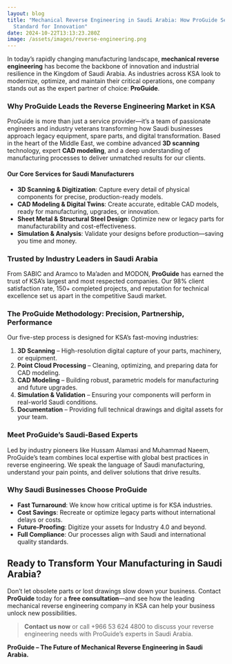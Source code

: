 ```yaml
---
layout: blog
title: "Mechanical Reverse Engineering in Saudi Arabia: How ProGuide Sets the
  Standard for Innovation"
date: 2024-10-22T13:13:23.280Z
image: /assets/images/reverse-engineering.png
---
```

In today’s rapidly changing manufacturing landscape, **mechanical reverse engineering** has become the backbone of innovation and industrial resilience in the Kingdom of Saudi Arabia. As industries across KSA look to modernize, optimize, and maintain their critical operations, one company stands out as the expert partner of choice: **ProGuide**.

### Why ProGuide Leads the Reverse Engineering Market in KSA

ProGuide is more than just a service provider—it’s a team of passionate engineers and industry veterans transforming how Saudi businesses approach legacy equipment, spare parts, and digital transformation. Based in the heart of the Middle East, we combine advanced **3D scanning** technology, expert **CAD modeling**, and a deep understanding of manufacturing processes to deliver unmatched results for our clients.

#### Our Core Services for Saudi Manufacturers

* **3D Scanning & Digitization**: Capture every detail of physical components for precise, production-ready models.
* **CAD Modeling & Digital Twins**: Create accurate, editable CAD models, ready for manufacturing, upgrades, or innovation.
* **Sheet Metal & Structural Steel Design**: Optimize new or legacy parts for manufacturability and cost-effectiveness.
* **Simulation & Analysis**: Validate your designs before production—saving you time and money.

### Trusted by Industry Leaders in Saudi Arabia

From SABIC and Aramco to Ma’aden and MODON, **ProGuide** has earned the trust of KSA’s largest and most respected companies. Our 98% client satisfaction rate, 150+ completed projects, and reputation for technical excellence set us apart in the competitive Saudi market.

### The ProGuide Methodology: Precision, Partnership, Performance

Our five-step process is designed for KSA’s fast-moving industries:

1. **3D Scanning** – High-resolution digital capture of your parts, machinery, or equipment.
2. **Point Cloud Processing** – Cleaning, optimizing, and preparing data for CAD modeling.
3. **CAD Modeling** – Building robust, parametric models for manufacturing and future upgrades.
4. **Simulation & Validation** – Ensuring your components will perform in real-world Saudi conditions.
5. **Documentation** – Providing full technical drawings and digital assets for your team.

### Meet ProGuide’s Saudi-Based Experts

Led by industry pioneers like Hussam Alamasi and Muhammad Naeem, ProGuide’s team combines local expertise with global best practices in reverse engineering. We speak the language of Saudi manufacturing, understand your pain points, and deliver solutions that drive results.

### Why Saudi Businesses Choose ProGuide

* **Fast Turnaround**: We know how critical uptime is for KSA industries.
* **Cost Savings**: Recreate or optimize legacy parts without international delays or costs.
* **Future-Proofing**: Digitize your assets for Industry 4.0 and beyond.
* **Full Compliance**: Our processes align with Saudi and international quality standards.

## Ready to Transform Your Manufacturing in Saudi Arabia?

Don’t let obsolete parts or lost drawings slow down your business. Contact **ProGuide** today for a **free consultation**—and see how the leading mechanical reverse engineering company in KSA can help your business unlock new possibilities.

> **Contact us now** or call +966 53 624 4800 to discuss your reverse engineering needs with ProGuide’s experts in Saudi Arabia.





**ProGuide – The Future of Mechanical Reverse Engineering in Saudi Arabia.**